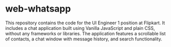 # web-whatsapp
This repository contains the code for the UI Engineer 1 position at Flipkart. It includes a chat application built using Vanilla JavaScript and plain CSS, without any frameworks or libraries. The application features a scrollable list of contacts, a chat window with message history, and search functionality.
